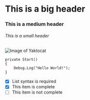 # This is a big header
### This is a medium header
###### This is a small header

![Image of Yaktocat](https://octodex.github.com/images/yaktocat.png)

```
private Start()
{
    Debug.Log("Hello World!");
}
```

- [x] List syntax is required
- [x] This item is complete
- [ ] This item is not complete
